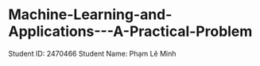 # Machine-Learning-and-Applications---A-Practical-Problem

Student ID: 2470466
Student Name: Phạm Lê Minh
